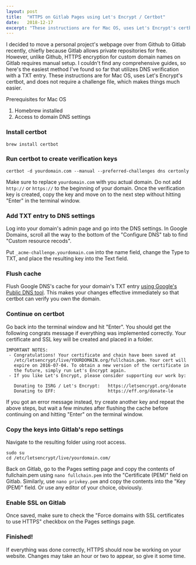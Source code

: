 ```yaml
---
layout: post
title:  "HTTPS on Gitlab Pages using Let's Encrypt / Certbot"
date:   2018-12-17
excerpt: "These instructions are for Mac OS, uses Let's Encrypt's certbot, and does not require a challenge file, which makes things much easier."
---
```


I decided to move a personal project's webpage over from Github to Gitlab recently, chiefly because Gitlab allows private repositories for free. However, unlike Github, HTTPS encryption for custom domain names on Gitlab requires manual setup. I couldn't find any comprehensive guides, so here's the easiest method I've found so far that utilizes DNS verification with a TXT entry. These instructions are for Mac OS, uses Let's Encrypt's certbot, and does not require a challenge file, which makes things much easier.

Prerequisites for Mac OS
1. Homebrew installed
2. Access to domain DNS settings

### Install certbot
```
brew install certbot
```

### Run certbot to create verification keys
```
certbot -d yourdomain.com --manual --preferred-challenges dns certonly
```
Make sure to replace `yourdomain.com` with you actual domain. Do not add `http://` or `https://` to the beginning of your domain. Once the verification key is created, copy the key and move on to the next step without hitting "Enter" in the terminal window.

### Add TXT entry to DNS settings
Log into your domain's admin page and go into the DNS settings. In Google Domains, scroll all the way to the bottom of the "Configure DNS" tab to find "Custom resource recods".

Put `_acme-challenge.yourdomain.com` into the name field, change the Type to TXT, and place the resulting key into the Text field.

### Flush cache 
Flush Google DNS's cache for your domain's TXT entry [using Google's Public DNS tool](https://developers.google.com/speed/public-dns/cache). This makes your changes effective immediately so that certbot can verify you own the domain. 

### Continue on certbot
Go back into the terminal window and hit "Enter". You should get the following congrats message if everything was implemented correctly. Your certificate and SSL key will be created and placed in a folder.

```
IMPORTANT NOTES:
 - Congratulations! Your certificate and chain have been saved at
   /etc/letsencrypt/live/YOURDOMAIN.org/fullchain.pem. Your cert will
   expire on 2016-07-04. To obtain a new version of the certificate in
   the future, simply run Let's Encrypt again.
 - If you like Let's Encrypt, please consider supporting our work by:

   Donating to ISRG / Let's Encrypt:   https://letsencrypt.org/donate
   Donating to EFF:                    https://eff.org/donate-le
```
If you got an error message instead, try create another key and repeat the above steps, but wait a few minutes after flushing the cache before continuing on and hitting "Enter" on the terminal window.

### Copy the keys into Gitlab's repo settings
Navigate to the resulting folder using root access.
```
sudo su
cd /etc/letsencrypt/live/yourdomain.com/
```
Back on Gitlab, go to the Pages setting page and copy the contents of fullchain.pem using `nano fullchain.pem` into the "Certificate (PEM)" field on Gitlab. Similarly, use `nano privkey.pem` and copy the contents into the "Key (PEM)" field. Or use any editor of your choice, obviously.

### Enable SSL on Gitlab
Once saved, make sure to check the "Force domains with SSL certificates to use HTTPS" checkbox on the Pages settings page.

### Finished!
If everything was done correctly, HTTPS should now be working on your website. Changes may take an hour or two to appear, so give it some time. 